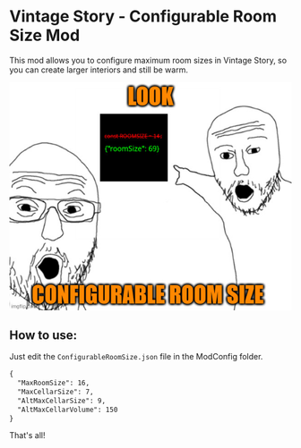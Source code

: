 # Vintage Story - Configurable Room Size Mod

This mod allows you to configure maximum room sizes in Vintage Story, so you can create larger interiors and still be warm.

![cover](cover.jpg "Cover Image")

## How to use:

Just edit the `ConfigurableRoomSize.json` file in the ModConfig folder.

```[json]
{
  "MaxRoomSize": 16,
  "MaxCellarSize": 7,
  "AltMaxCellarSize": 9,
  "AltMaxCellarVolume": 150
}

```

That's all!
